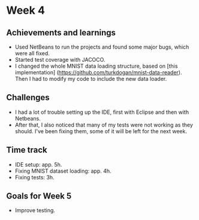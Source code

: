 # Week 4
## Achievements and learnings
- Used NetBeans to run the projects and found some major bugs, which were all fixed.
- Started test coverage with JACOCO.
- I changed the whole MNIST data loading structure, based on [this implementation] (https://github.com/turkdogan/mnist-data-reader). Then I had to modify my code to include the new data loader.

## Challenges
- I had a lot of trouble setting up the IDE, first with Eclipse and then with Netbeans.
- After that, I also noticed that many of my tests were not working as they should. I've been fixing them, some of it will be left for the next week.

## Time track
- IDE setup: app. 5h.
- Fixing MNIST dataset loading: app. 4h.
- Fixing tests: 3h.

## Goals for Week 5
- Improve testing.
